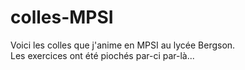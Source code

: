 # colles-MPSI

Voici les colles que j'anime en MPSI au lycée Bergson. </br>
Les exercices ont été piochés par-ci par-là...
